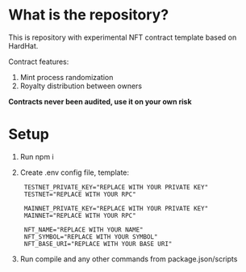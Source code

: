 # What is the repository?
This is repository with experimental NFT contract template based on HardHat.

Contract features:
1. Mint process randomization
2. Royalty distribution between owners

**Contracts never been audited, use it on your own risk**

# Setup
1. Run npm i

2. Create .env config file, template:

        TESTNET_PRIVATE_KEY="REPLACE WITH YOUR PRIVATE KEY"
        TESTNET="REPLACE WITH YOUR RPC"

        MAINNET_PRIVATE_KEY="REPLACE WITH YOUR PRIVATE KEY"
        MAINNET="REPLACE WITH YOUR RPC"

        NFT_NAME="REPLACE WITH YOUR NAME"
        NFT_SYMBOL="REPLACE WITH YOUR SYMBOL"
        NFT_BASE_URI="REPLACE WITH YOUR BASE URI"

4. Run compile and any other commands from package.json/scripts